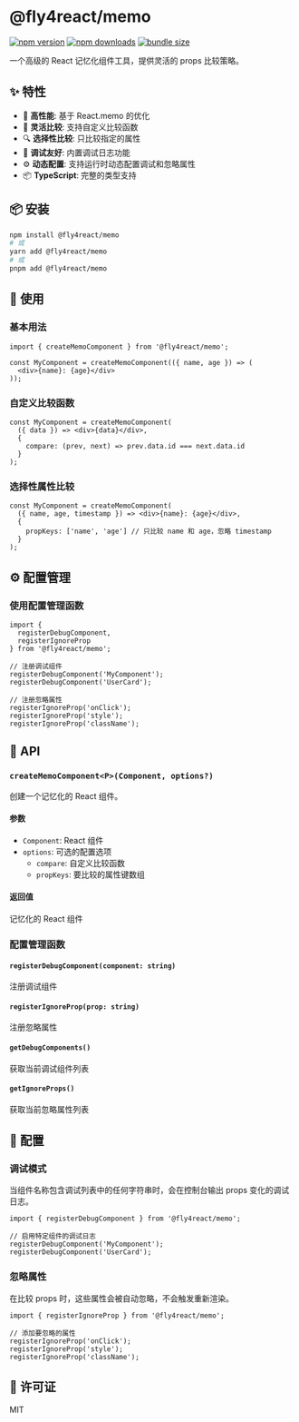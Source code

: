 # @fly4react/memo

[![npm version](https://img.shields.io/npm/v/@fly4react/memo.svg?label=@fly4react/memo)](https://www.npmjs.com/package/@fly4react/memo)
[![npm downloads](https://img.shields.io/npm/dm/@fly4react/memo.svg?label=@fly4react/memo%20downloads)](https://www.npmjs.com/package/@fly4react/memo)
[![bundle size](https://img.shields.io/bundlephobia/minzip/@fly4react/memo.svg?label=@fly4react/memo%20size)](https://bundlephobia.com/package/@fly4react/memo)

一个高级的 React 记忆化组件工具，提供灵活的 props 比较策略。

## ✨ 特性

- 🚀 **高性能**: 基于 React.memo 的优化
- 🎯 **灵活比较**: 支持自定义比较函数
- 🔍 **选择性比较**: 只比较指定的属性
- 🐛 **调试友好**: 内置调试日志功能
- ⚙️ **动态配置**: 支持运行时动态配置调试和忽略属性
- 📦 **TypeScript**: 完整的类型支持

## 📦 安装

```bash
npm install @fly4react/memo
# 或
yarn add @fly4react/memo
# 或
pnpm add @fly4react/memo
```

## 🚀 使用

### 基本用法

```tsx
import { createMemoComponent } from '@fly4react/memo';

const MyComponent = createMemoComponent(({ name, age }) => (
  <div>{name}: {age}</div>
));
```

### 自定义比较函数

```tsx
const MyComponent = createMemoComponent(
  ({ data }) => <div>{data}</div>,
  {
    compare: (prev, next) => prev.data.id === next.data.id
  }
);
```

### 选择性属性比较

```tsx
const MyComponent = createMemoComponent(
  ({ name, age, timestamp }) => <div>{name}: {age}</div>,
  {
    propKeys: ['name', 'age'] // 只比较 name 和 age，忽略 timestamp
  }
);
```

## ⚙️ 配置管理

### 使用配置管理函数

```tsx
import { 
  registerDebugComponent, 
  registerIgnoreProp 
} from '@fly4react/memo';

// 注册调试组件
registerDebugComponent('MyComponent');
registerDebugComponent('UserCard');

// 注册忽略属性
registerIgnoreProp('onClick');
registerIgnoreProp('style');
registerIgnoreProp('className');
```





## 📖 API

### `createMemoComponent<P>(Component, options?)`

创建一个记忆化的 React 组件。

#### 参数

- `Component`: React 组件
- `options`: 可选的配置选项
  - `compare`: 自定义比较函数
  - `propKeys`: 要比较的属性键数组

#### 返回值

记忆化的 React 组件

### 配置管理函数

#### `registerDebugComponent(component: string)`
注册调试组件

#### `registerIgnoreProp(prop: string)`
注册忽略属性

#### `getDebugComponents()`
获取当前调试组件列表

#### `getIgnoreProps()`
获取当前忽略属性列表



## 🔧 配置

### 调试模式

当组件名称包含调试列表中的任何字符串时，会在控制台输出 props 变化的调试日志。

```tsx
import { registerDebugComponent } from '@fly4react/memo';

// 启用特定组件的调试日志
registerDebugComponent('MyComponent');
registerDebugComponent('UserCard');
```

### 忽略属性

在比较 props 时，这些属性会被自动忽略，不会触发重新渲染。

```tsx
import { registerIgnoreProp } from '@fly4react/memo';

// 添加要忽略的属性
registerIgnoreProp('onClick');
registerIgnoreProp('style');
registerIgnoreProp('className');
```

## 📄 许可证

MIT
